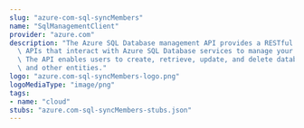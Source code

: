 ```yaml
---
slug: "azure-com-sql-syncMembers"
name: "SqlManagementClient"
provider: "azure.com"
description: "The Azure SQL Database management API provides a RESTful set of web\
  \ APIs that interact with Azure SQL Database services to manage your databases.\
  \ The API enables users to create, retrieve, update, and delete databases, servers,\
  \ and other entities."
logo: "azure.com-sql-syncMembers-logo.png"
logoMediaType: "image/png"
tags:
- name: "cloud"
stubs: "azure.com-sql-syncMembers-stubs.json"
---
```

